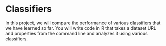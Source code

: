 # Classifiers
In this project, we will compare the performance of various classifiers that we have learned so far. You will write code in R that takes a dataset URL and properties from the command line and analyzes it using various classifiers.

